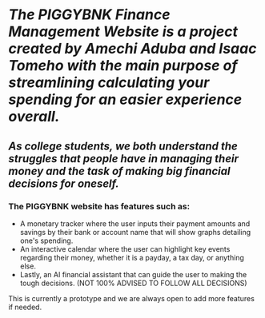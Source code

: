 # ***The PIGGYBNK Finance Management Website is a project created by Amechi Aduba and Isaac Tomeho with the main purpose of streamlining calculating your spending for an easier experience overall.***

## *As college students, we both understand the struggles that people have in managing their money and the task of making big financial decisions for oneself.*

### **The PIGGYBNK website has features such as:**

- A monetary tracker where the user inputs their payment amounts and savings by their bank or account name that will show graphs detailing one's spending.
- An interactive calendar where the user can highlight key events regarding their money, whether it is a payday, a tax day, or anything else.
- Lastly, an AI financial assistant that can guide the user to making the tough decisions. (NOT 100% ADVISED TO FOLLOW ALL DECISIONS)

This is currently a prototype and we are always open to add more features if needed.

